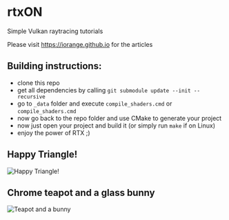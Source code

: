 # rtxON
Simple Vulkan raytracing tutorials

Please visit https://iorange.github.io for the articles

## Building instructions:
 * clone this repo
 * get all dependencies by calling `git submodule update --init --recursive`
 * go to `_data` folder and execute `compile_shaders.cmd` or `compile_shaders.cmd`
 * now go back to the repo folder and use CMake to generate your project
 * now just open your project and build it (or simply run `make` if on Linux)
 * enjoy the power of RTX ;)

## Happy Triangle!
![Happy Triangle!](https://user-images.githubusercontent.com/7016607/47895234-aa84c780-de3d-11e8-8715-4b156d67b783.png)

## Chrome teapot and a glass bunny
![Teapot and a bunny](https://user-images.githubusercontent.com/7016607/48752192-1052bb00-ec56-11e8-8aeb-e8fe1867bc51.jpg)
